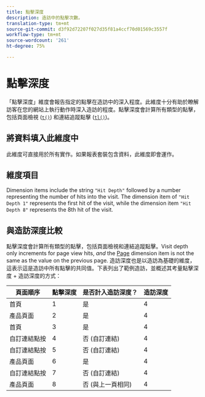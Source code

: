 ```yaml
---
title: 點擊深度
description: 造訪中的點擊次數。
translation-type: tm+mt
source-git-commit: d3f92d72207f027d35f81a4ccf70d01569c3557f
workflow-type: tm+mt
source-wordcount: '261'
ht-degree: 75%

---
```



# 點擊深度

「點擊深度」維度會報告指定的點擊在造訪中的深入程度。此維度十分有助於瞭解訪客在您的網站上執行動作時深入造訪的程度。點擊深度會計算所有類型的點擊，包括頁面檢視 ([`t()`](/help/implement/vars/functions/t-method.md)) 和連結追蹤點擊 ([`tl()`](/help/implement/vars/functions/tl-method.md))。

## 將資料填入此維度中

此維度可直接用於所有實作。如果報表套裝包含資料，此維度即會運作。

## 維度項目

Dimension items include the string `"Hit Depth"` followed by a number representing the number of hits into the visit. The dimension item of `"Hit Depth 1"` represents the first hit of the visit, while the dimension item `"Hit Depth 8"` represents the 8th hit of the visit.

## 與造訪深度比較

點擊深度會計算所有類型的點擊，包括頁面檢視和連結追蹤點擊。Visit depth only increments for page view hits, _and_ the [Page](page.md) dimension item is not the same as the value on the previous page. 造訪深度也是以造訪為基礎的維度，這表示這是造訪中所有點擊的共同值。下表列出了範例造訪，並概述其考量點擊深度 + 造訪深度的方式：

| 頁面順序 | 點擊深度 | 是否計入造訪深度？ | 造訪深度 |
| --- | --- | --- | --- |
| 首頁 | 1 | 是 | 4 |
| 產品頁面 | 2 | 是 | 4 |
| 首頁 | 3 | 是 | 4 |
| 自訂連結點按 | 4 | 否 (自訂連結) | 4 |
| 自訂連結點按 | 5 | 否 (自訂連結) | 4 |
| 產品頁面 | 6 | 是 | 4 |
| 自訂連結點按 | 7 | 否 (自訂連結) | 4 |
| 產品頁面 | 8 | 否 (與上一頁相同) | 4 |
